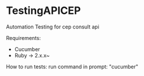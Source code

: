 # TestingAPICEP
Automation Testing for cep consult api

Requirements:
- Cucumber
- Ruby -> 2.x.x~

How to run tests:
run command in prompt: "cucumber"
